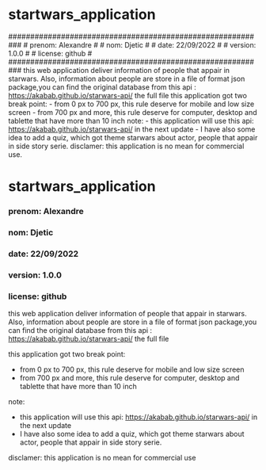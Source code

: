 # startwars_application
########################################################### # prenom: Alexandre                                       # # nom: Djetic                                             # # date: 22/09/2022                                        # # version: 1.0.0                                          # # license: github                                         # ###########################################################  this web application deliver information of people that appair in starwars. Also, information about people are store in a file of format json package,you can find the original database from this api : https://akabab.github.io/starwars-api/  the full file   this application got two break point:  - from 0 px to 700 px, this rule deserve for mobile and low size screen  - from 700 px and more, this rule deserve for computer, desktop and tablette that have more than 10 inch  note:     - this application will use this api: https://akabab.github.io/starwars-api/ in the next update     - I have also some idea to add a quiz, which got theme starwars about actor, people that appair in side story serie.  disclamer:  this application is no mean for commercial use.
# startwars_application
### prenom: Alexandre                                       #                                 
### nom: Djetic                                             #
### date: 22/09/2022                                        # 
### version: 1.0.0                                          # 
### license: github                                         #  
this web application deliver information of people that appair in starwars. 
Also, information about people are store in a file of format json package,you can find the original database from this api : https://akabab.github.io/starwars-api/  the full file   

this application got two break point:  
- from 0 px to 700 px, this rule deserve for mobile and low size screen  
- from 700 px and more, this rule deserve for computer, desktop and tablette that have more than 10 inch  

note:     
- this application will use this api: https://akabab.github.io/starwars-api/ in the next update     
- I have also some idea to add a quiz, which got theme starwars about actor, people that appair in side story serie.  

disclamer:  this application is no mean for commercial use
